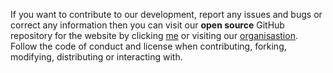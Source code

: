 If you want to contribute to our development, report any issues and bugs or correct any information then you can visit our **open source** GitHub repository for the website by clicking [me](https://Islamic-Hub/islamic-hub.github.io) or visiting our [organisastion](https://github.com/Islamic-Hub). Follow the code of conduct and license when contributing, forking, modifying, distributing or interacting with. 
